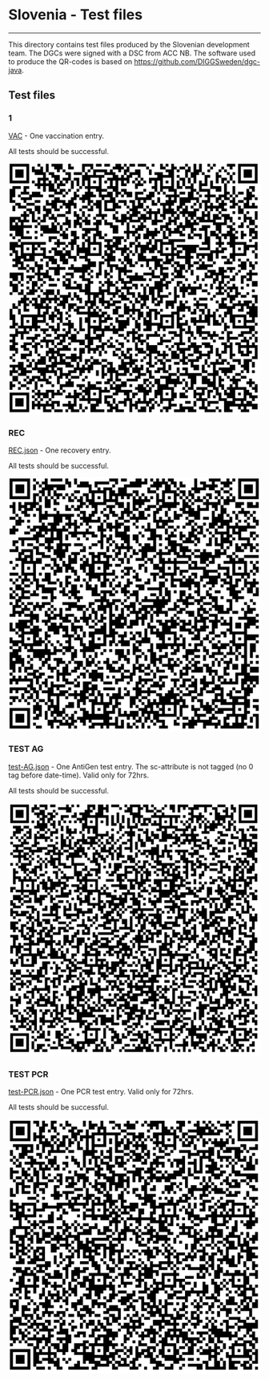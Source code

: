 # Slovenia - Test files

---

This directory contains test files produced by the Slovenian development team. The DGCs were signed with a DSC from ACC NB. The software used to produce the QR-codes is based on https://github.com/DIGGSweden/dgc-java.

## Test files

### 1

[VAC](2DCode/raw/VAC.json) - One vaccination entry. 

All tests should be successful.

![VAC](png/VAC.png)

### REC

[REC.json](2DCode/raw/REC.json) - One recovery entry. 

All tests should be successful.

![REC](png/REC.png)

### TEST AG

[test-AG.json](2DCode/raw/test-AG.json) - One AntiGen test entry. The sc-attribute is not tagged (no 0 tag before date-time). Valid only for 72hrs.

All tests should be successful.

![TEST-AG](png/TEST-AG.png)

### TEST PCR

[test-PCR.json](2DCode/raw/test-PCR.json) - One PCR test entry.  Valid only for 72hrs.

All tests should be successful.

![TEST-PCR](png/TEST-PCR.png)

